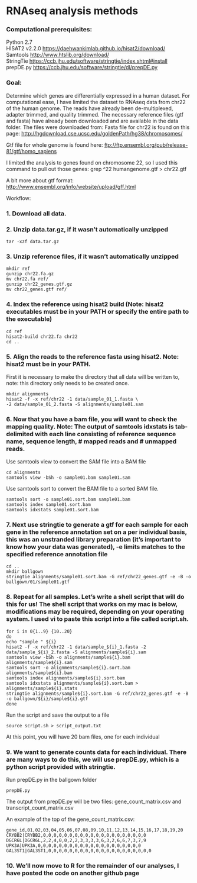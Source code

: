 # RNAseq analysis methods

### Computational prerequisites:
Python 2.7  
HISAT2 v2.2.0 https://daehwankimlab.github.io/hisat2/download/  
Samtools http://www.htslib.org/download/  
StringTie https://ccb.jhu.edu/software/stringtie/index.shtml#install  
prepDE.py https://ccb.jhu.edu/software/stringtie/dl/prepDE.py  

### Goal: 
Determine which genes are differentially expressed in a human dataset. For computational ease, I have limited the dataset to RNAseq data from chr22 of the human genome. The reads have already been de-multiplexed, adapter trimmed, and quality trimmed. The necessary reference files (gtf and fasta) have already been downloaded and are available in the data folder. 
The files were downloaded from: 
Fasta file for chr22 is found on this page: http://hgdownload.cse.ucsc.edu/goldenPath/hg38/chromosomes/

Gtf file for whole genome is found here:
ftp://ftp.ensembl.org/pub/release-81/gtf/homo_sapiens

I limited the analysis to genes found on chromosome 22, so I used this command to pull out those genes: grep ^22 humangenome.gtf > chr22.gtf	

A bit more about gtf format:
http://www.ensembl.org/info/website/upload/gff.html

Workflow: 
### 1.	Download all data. 

### 2.	Unzip data.tar.gz, if it wasn’t automatically unzipped  
```
tar -xzf data.tar.gz
```

### 3.	Unzip reference files, if it wasn’t automatically unzipped
```
mkdir ref 
gunzip chr22.fa.gz
mv chr22.fa ref/
gunzip chr22_genes.gtf.gz
mv chr22_genes.gtf ref/
```
### 4.	Index the reference using hisat2 build (Note: hisat2 executables must be in your PATH or specify the entire path to the executable)
```
cd ref
hisat2-build chr22.fa chr22
cd ..
```

### 5.	Align the reads to the reference fasta using hisat2. Note: hisat2 must be in your PATH. 
First it is necessary to make the directory that all data will be written to, note: this directory only needs to be created once.

```
mkdir alignments 
hisat2 -f -x ref/chr22 -1 data/sample_01_1.fasta \
-2 data/sample_01_2.fasta -S alignments/sample01.sam
```

### 6.	Now that you have a bam file, you will want to check the mapping quality. Note: The output of samtools idxstats is tab-delimited with each line consisting of reference sequence name, sequence length, # mapped reads and # unmapped reads.

Use samtools view to convert the SAM file into a BAM file

```
cd alignments 
samtools view -bSh -o sample01.bam sample01.sam 
```

Use samtools sort to convert the BAM file to a sorted BAM file. 

```
samtools sort -o sample01.sort.bam sample01.bam
samtools index sample01.sort.bam
samtools idxstats sample01.sort.bam
```

### 7.	Next use stringtie to generate a gtf for each sample for each gene in the reference annotation set on a per individual basis, this was an unstranded library preparation (it’s important to know how your data was generated), -e limits matches to the specified reference annotation file

```
cd ..
mkdir ballgown 
stringtie alignments/sample01.sort.bam -G ref/chr22_genes.gtf -e -B -o ballgown/01/sample01.gtf
```

### 8.	Repeat for all samples. Let’s write a shell script that will do this for us! The shell script that works on my mac is below, modifications may be required, depending on your operating system. I used vi to paste this script into a file called script.sh. 

```
for i in 0{1..9} {10..20}
do
echo "sample " ${i}
hisat2 -f -x ref/chr22 -1 data/sample_${i}_1.fasta -2 data/sample_${i}_2.fasta -S alignments/sample${i}.sam
samtools view -bSh -o alignments/sample${i}.bam alignments/sample${i}.sam
samtools sort -o alignments/sample${i}.sort.bam alignments/sample${i}.bam
samtools index alignments/sample${i}.sort.bam
samtools idxstats alignments/sample${i}.sort.bam > alignments/sample${i}.stats
stringtie alignments/sample${i}.sort.bam -G ref/chr22_genes.gtf -e -B -o ballgown/${i}/sample${i}.gtf
done
```

Run the script and save the output to a file
```
source script.sh > script_output.txt
```

At this point, you will have 20 bam files, one for each individual 

### 9.	We want to generate counts data for each individual. There are many ways to do this, we will use prepDE.py, which is a python script provided with stringtie.  

Run prepDE.py in the ballgown folder

```
prepDE.py
```

The output from prepDE.py will be two files: gene_count_matrix.csv and transcript_count_matrix.csv

An example of the top of the gene_count_matrix.csv:
```
gene_id,01,02,03,04,05,06,07,08,09,10,11,12,13,14,15,16,17,18,19,20
CRYBB2|CRYBB2,0,0,0,0,0,0,0,0,0,0,0,0,0,0,0,0,0,0,0,0
DGCR6L|DGCR6L,2,2,4,0,0,2,2,3,3,3,3,6,3,2,6,6,7,3,7,9
UPK3A|UPK3A,0,0,0,0,0,0,0,0,0,0,0,0,0,0,0,0,0,0,0,0
GAL3ST1|GAL3ST1,0,0,0,0,0,0,0,0,0,0,0,0,0,0,0,0,0,0,0,0
```

### 10.	We’ll now move to R for the remainder of our analyses, I have posted the code on another github page

